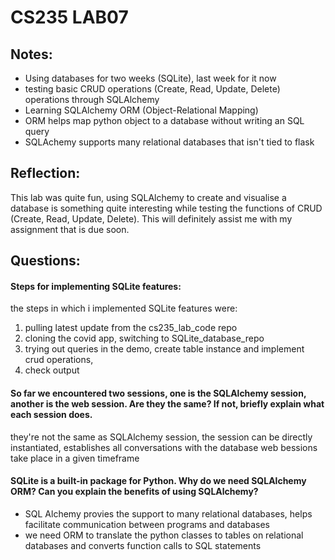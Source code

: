 # CS235 LAB07
## Notes:
- Using databases for two weeks (SQLite), last week for it now
- testing basic CRUD operations (Create, Read, Update, Delete) operations through SQLAlchemy
- Learning SQLAlchemy ORM (Object-Relational Mapping)
- ORM helps map python object to a database without writing an SQL query
- SQLAchemy supports many relational databases that isn't tied to flask

## Reflection: 
This lab was quite fun, using SQLAlchemy to create and visualise a database is something quite interesting while testing the functions of CRUD (Create, Read, Update, Delete).
This will definitely assist me with my assignment that is due soon.

## Questions:
 
#### Steps for implementing SQLite features:
the steps in which i implemented SQLite features were:
1. pulling latest update from the cs235_lab_code repo
2. cloning the covid app, switching to SQLite_database_repo
3. trying out queries in the demo, create table instance and implement crud operations,
4. check output

#### So far we encountered two sessions, one is the SQLAlchemy session, another is the web session. Are they the same? If not, briefly explain what each session does.
they're not the same as SQLAlchemy session, the session can be directly instantiated, establishes all conversations with the database
web bessions take place in a given timeframe

#### SQLite is a built-in package for Python. Why do we need SQLAlchemy ORM? Can you explain the benefits of using SQLAlchemy?
- SQL Alchemy provies the support to many relational databases, helps facilitate communication between programs and databases
- we need ORM to translate the python classes to tables on relational databases and converts function calls to SQL statements
